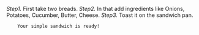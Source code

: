 *Step1.* First take two breads.
*Step2.* In that add ingredients like Onions, Potatoes, Cucumber, Butter, Cheese.
*Step3.* Toast it on the sandwich pan.

        Your simple sandwich is ready!